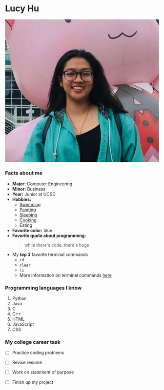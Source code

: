 # Lucy Hu 
![Profile Picture](./images/lucy.jpg)
 ### Facts about me
-  **Major:** Computer Engineering 
-  **Minor:** Business
-  **Year:** Junior at UCSD
- **Hobbies:** 
  - [Swimming](images/swimming.png)
  - [Painting](images/painting.png) 
  - [Sleeping](images/sleeping.png) 
  - [Cooking](images/cooking.png) 
  - Eating 
- **Favorite color:** blue 
- **Favorite quote about programming:**
  > while there's code, there's bugs 
- My ***top 3*** favorite terminal commands 
  - `cd`
  - `clear`
  - `ls`
  - More information on terminal commands [here](https://www.techrepublic.com/article/16-terminal-commands-every-user-should-know/)
  
### Programming languages I know
1. Python
2. Java
3. C
4. C++
5. HTML
6. JavaScript
7. CSS

### My college career task
- [ ] Practice coding problems 
- [ ] Revise resume
- [ ] Work on statement of purpose 
- [ ] Finish up my project 


